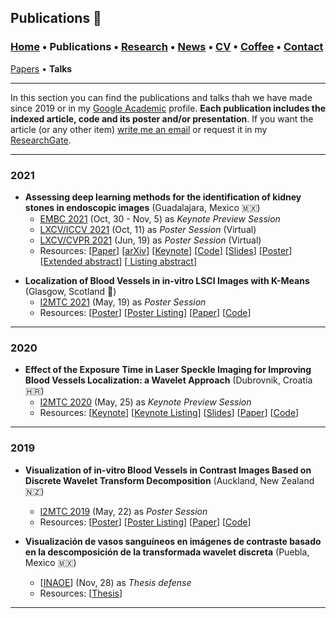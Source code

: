 ## Publications 📑
###  [Home](/index) • Publications  • [Research](/research) • [News](/news) • [CV](/brief_cv) • [Coffee](/coffee) • [Contact](/contact)
[Papers](/publications) • **Talks**

---

In this section you can find the publications and talks thah we have made since 2019 or in my <a href="https://scholar.google.es/citations?user=IlG06bYAAAAJ&hl=es" target="_blank">Google Academic</a> profile. **Each publication includes the indexed article, code and its poster and/or presentation**. If you want the article (or any other item) [write me an email](mailto:francisco.lopez@ieee.org?subject=[GitHub]%20Hello,%20Francisco) or request it in my <a href="https://www.researchgate.net/profile/Francisco-Lopez-Tiro" target="_blank">ResearchGate</a>. 

---

### 2021

* **Assessing  deep  learning methods  for  the  identification of kidney  stones in endoscopic images** (Guadalajara, Mexico 🇲🇽)
  * <a href="https://embc.embs.org/2021/" target="_blank">EMBC 2021</a> (Oct, 30 - Nov, 5) as *Keynote Preview Session* 
  * <a href="http://iccv2021.thecvf.com" target="_blank">LXCV/ICCV 2021</a> (Oct, 11) as *Poster Session* (Virtual)
  * <a href="https://www.latinxinai.org/cvpr-2021-about" target="_blank">LXCV/CVPR 2021</a> (Jun, 19) as *Poster Session*  (Virtual)
  * Resources: 
[<a href="https://ieeexplore.ieee.org/document/9630211" target="_blank">Paper</a>]
[<a href="https://arxiv.org/abs/2103.01146" target="_blank">arXiv</a>]
[<a href="https://youtu.be/YMo-URAdvbM" target="_blank">Keynote</a>]
[[Code](mailto:gilberto.ochoa@tec.com?subject=%20Code%20Arxiv,%20Assessing%20deep%20learning%20methods%20for%20the%20identification%20of%20kidney%20stones%20in%20endoscopic%20images)]
[<a href="https://github.com/friscolt/friscolt.github.io/blob/main/files/embc2021_slides.pdf" target="_blank">Slides</a>]
[<a href="https://research.latinxinai.org/papers/cvpr/2021/png/6_poster_06.png" target="_blank">Poster</a>]
[<a href="https://research.latinxinai.org/papers/cvpr/2021/pdf/6_CameraReady_06.pdf" target="_blank">Extended abstract</a>]
[<a href="https://research.latinxinai.org/workshops/cvpr/cvpr-2021.html" target="_blank"> Listing abstract</a>]


>>

* **Localization of Blood Vessels in in-vitro LSCI Images with K-Means** (Glasgow, Scotland 🏴󠁧󠁢󠁳󠁣󠁴󠁿)
  * <a href="https://i2mtc2021.ieee-ims.org" target="_blank">I2MTC 2021</a> (May, 19) as *Poster Session* 
  * Resources: 
[<a href="https://www.researchgate.net/publication/350372727_Localization_of_Blood_Vessels_in_In-Vitro_LSCI_Images_with_K-Means" target="_blank">Poster</a>]
[<a href="https://friscolt.github.io/files/i2mtc2021_program.pdf" target="_blank">Poster Listing</a>]
[<a href="https://ieeexplore.ieee.org/document/9460100" target="_blank">Paper</a>]
[<a href="https://github.com/friscolt/i2mtc-2021" target="_blank">Code</a>]

---

### 2020

* **Effect of the Exposure Time in Laser Speckle Imaging for Improving Blood Vessels Localization: a Wavelet Approach** (Dubrovnik, Croatia  🇭🇷)
  * <a href="https://i2mtc2020.ieee-ims.org" target="_blank">I2MTC 2020</a> (May, 25) as *Keynote Preview Session* 
  * Resources: 
[<a href="https://www.researchgate.net/publication/341626117_Effect_of_the_Exposure_Time_in_Laser_Speckle_Imaging_for_Improving_Blood_Vessels_Localization_a_Wavelet_Approach" target="_blank">Keynote</a>]
[<a href="https://friscolt.github.io/files/i2mtc2020_program.pdf" target="_blank">Keynote Listing</a>]
[<a href="https://www.researchgate.net/publication/341626117_Effect_of_the_Exposure_Time_in_Laser_Speckle_Imaging_for_Improving_Blood_Vessels_Localization_a_Wavelet_Approach" target="_blank">Slides</a>]
[<a href="https://ieeexplore.ieee.org/document/9129242" target="_blank">Paper</a>]
[<a href="https://github.com/friscolt/i2mtc-2020" target="_blank">Code</a>]




---

### 2019

* **Visualization of in-vitro Blood Vessels in Contrast Images Based on Discrete Wavelet Transform Decomposition** (Auckland, New Zealand 🇳🇿)
  * <a href="https://i2mtc2019.ieee-ims.org" target="_blank">I2MTC 2019</a> (May, 22) as *Poster Session* 
  * Resources: 
[<a href="https://www.researchgate.net/publication/333146308_Visualization_of_in-vitro_Blood_Vessels_in_Contrast_Images_Based_on_Discrete_Wavelet_Transform_Decomposition" target="_blank">Poster</a>]
[<a href="https://friscolt.github.io/files/i2mtc2019_program.pdf" target="_blank">Poster Listing</a>]
[<a href="https://ieeexplore.ieee.org/document/8827144" target="_blank">Paper</a>]
[<a href="https://github.com/friscolt/i2mtc-2029" target="_blank">Code</a>]



* **Visualización de vasos sanguíneos en imágenes de contraste basado en la descomposición de la transformada wavelet discreta** (Puebla, Mexico 🇲🇽)
  * [<a href="https://www.inaoep.mx" target="_blank">INAOE</a>] (Nov, 28) as *Thesis defense* 
   * Resources: 
[<a href="https://inaoe.repositorioinstitucional.mx/jspui/handle/1009/2014" target="_blank">Thesis</a>]





---
